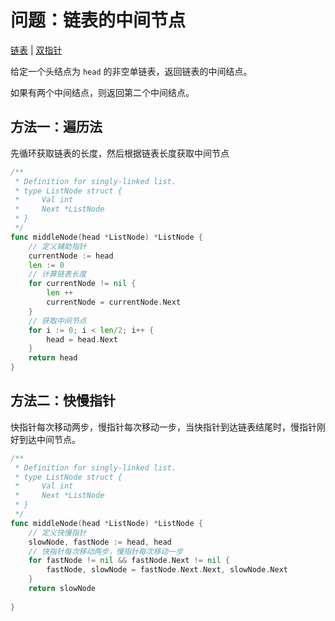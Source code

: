 # 问题：链表的中间节点

[链表](/classify/algorithm/基础数据结构-链表) | [双指针](/classify/algorithm/技巧-双指针)

给定一个头结点为 `head` 的非空单链表，返回链表的中间结点。

如果有两个中间结点，则返回第二个中间结点。

## 方法一：遍历法

先循环获取链表的长度，然后根据链表长度获取中间节点

```go
/**
 * Definition for singly-linked list.
 * type ListNode struct {
 *     Val int
 *     Next *ListNode
 * }
 */
func middleNode(head *ListNode) *ListNode {
    // 定义辅助指针
    currentNode := head
    len := 0
    // 计算链表长度
    for currentNode != nil {
        len ++
        currentNode = currentNode.Next
    }
	// 获取中间节点
    for i := 0; i < len/2; i++ {
        head = head.Next
    }
    return head
}
```

## 方法二：快慢指针 

快指针每次移动两步，慢指针每次移动一步，当快指针到达链表结尾时，慢指针刚好到达中间节点。

```go
/**
 * Definition for singly-linked list.
 * type ListNode struct {
 *     Val int
 *     Next *ListNode
 * }
 */
func middleNode(head *ListNode) *ListNode {
    // 定义快慢指针
    slowNode, fastNode := head, head
    // 快指针每次移动两步，慢指针每次移动一步
    for fastNode != nil && fastNode.Next != nil {
        fastNode, slowNode = fastNode.Next.Next, slowNode.Next
    }
    return slowNode
    
}
```

